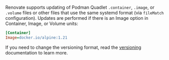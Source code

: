 Renovate supports updating of Podman Quadlet `.container`, `.image`, or `.volume` files or other files that use the same systemd format (via `fileMatch` configuration).
Updates are performed if there is an Image option in Container, Image, or Volume units:

```ini
[Container]
Image=docker.io/alpine:1.21
```

If you need to change the versioning format, read the [versioning](../../versioning/index.md) documentation to learn more.

